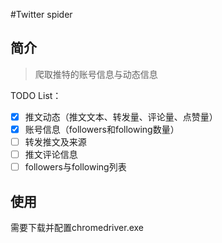 #Twitter spider
## 简介
> 爬取推特的账号信息与动态信息 

TODO List：

- [x] 推文动态（推文文本、转发量、评论量、点赞量）
- [x] 账号信息（followers和following数量）
- [ ] 转发推文及来源
- [ ] 推文评论信息
- [ ] followers与following列表

## 使用
需要下载并配置chromedriver.exe
